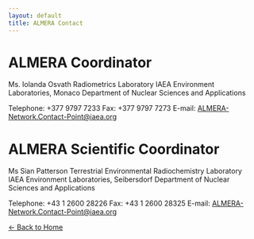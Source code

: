 ```yaml
---
layout: default
title: ALMERA Contact
---
```


# ALMERA Coordinator
Ms. Iolanda Osvath
Radiometrics Laboratory
IAEA Environment Laboratories, Monaco
Department of Nuclear Sciences and Applications

Telephone: +377 9797 7233
Fax: +377 9797 7273
E-mail: ALMERA-Network.Contact-Point@iaea.org


# ALMERA Scientific Coordinator

Ms Sian Patterson
Terrestrial Environmental Radiochemistry Laboratory
IAEA Environment Laboratories, Seibersdorf
Department of Nuclear Sciences and Applications

Telephone: +43 1 2600 28226
Fax: +43 1 2600 28325
E-mail: ALMERA-Network.Contact-Point@iaea.org

[← Back to Home](index.md)
